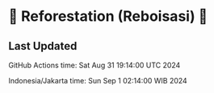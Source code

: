 
# 🌳 Reforestation (Reboisasi) 🌲

## Last Updated

GitHub Actions time: Sat Aug 31 19:14:00 UTC 2024

Indonesia/Jakarta time: Sun Sep  1 02:14:00 WIB 2024
